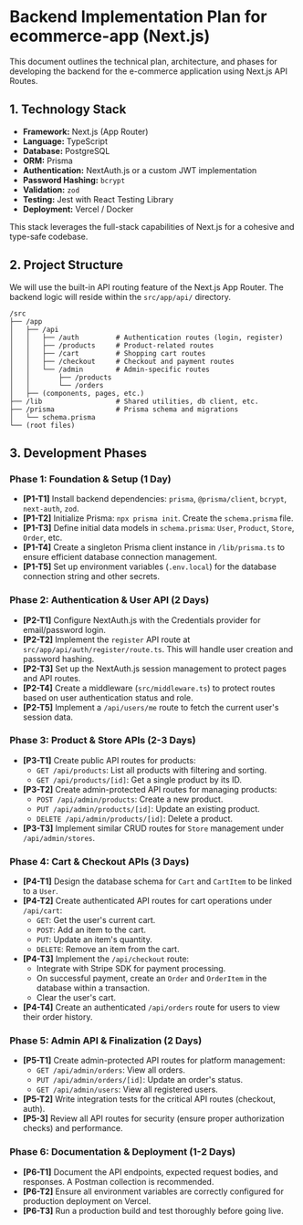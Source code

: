 # Backend Implementation Plan for ecommerce-app (Next.js)

This document outlines the technical plan, architecture, and phases for developing the backend for the e-commerce application using Next.js API Routes.

## 1. Technology Stack

- **Framework:** Next.js (App Router)
- **Language:** TypeScript
- **Database:** PostgreSQL
- **ORM:** Prisma
- **Authentication:** NextAuth.js or a custom JWT implementation
- **Password Hashing:** `bcrypt`
- **Validation:** `zod`
- **Testing:** Jest with React Testing Library
- **Deployment:** Vercel / Docker

This stack leverages the full-stack capabilities of Next.js for a cohesive and type-safe codebase.

## 2. Project Structure

We will use the built-in API routing feature of the Next.js App Router. The backend logic will reside within the `src/app/api/` directory.

```
/src
├── /app
│   ├── /api
│   │   ├── /auth         # Authentication routes (login, register)
│   │   ├── /products     # Product-related routes
│   │   ├── /cart         # Shopping cart routes
│   │   ├── /checkout     # Checkout and payment routes
│   │   └── /admin        # Admin-specific routes
│   │       ├── /products
│   │       └── /orders
│   ├── (components, pages, etc.)
├── /lib                  # Shared utilities, db client, etc.
├── /prisma               # Prisma schema and migrations
│   └── schema.prisma
└── (root files)
```

## 3. Development Phases

### Phase 1: Foundation & Setup (1 Day)
- **[P1-T1]** Install backend dependencies: `prisma`, `@prisma/client`, `bcrypt`, `next-auth`, `zod`.
- **[P1-T2]** Initialize Prisma: `npx prisma init`. Create the `schema.prisma` file.
- **[P1-T3]** Define initial data models in `schema.prisma`: `User`, `Product`, `Store`, `Order`, etc.
- **[P1-T4]** Create a singleton Prisma client instance in `/lib/prisma.ts` to ensure efficient database connection management.
- **[P1-T5]** Set up environment variables (`.env.local`) for the database connection string and other secrets.

### Phase 2: Authentication & User API (2 Days)
- **[P2-T1]** Configure NextAuth.js with the Credentials provider for email/password login.
- **[P2-T2]** Implement the `register` API route at `src/app/api/auth/register/route.ts`. This will handle user creation and password hashing.
- **[P2-T3]** Set up the NextAuth.js session management to protect pages and API routes.
- **[P2-T4]** Create a middleware (`src/middleware.ts`) to protect routes based on user authentication status and role.
- **[P2-T5]** Implement a `/api/users/me` route to fetch the current user's session data.

### Phase 3: Product & Store APIs (2-3 Days)
- **[P3-T1]** Create public API routes for products:
    - `GET /api/products`: List all products with filtering and sorting.
    - `GET /api/products/[id]`: Get a single product by its ID.
- **[P3-T2]** Create admin-protected API routes for managing products:
    - `POST /api/admin/products`: Create a new product.
    - `PUT /api/admin/products/[id]`: Update an existing product.
    - `DELETE /api/admin/products/[id]`: Delete a product.
- **[P3-T3]** Implement similar CRUD routes for `Store` management under `/api/admin/stores`.

### Phase 4: Cart & Checkout APIs (3 Days)
- **[P4-T1]** Design the database schema for `Cart` and `CartItem` to be linked to a `User`.
- **[P4-T2]** Create authenticated API routes for cart operations under `/api/cart`:
    - `GET`: Get the user's current cart.
    - `POST`: Add an item to the cart.
    - `PUT`: Update an item's quantity.
    - `DELETE`: Remove an item from the cart.
- **[P4-T3]** Implement the `/api/checkout` route:
    - Integrate with Stripe SDK for payment processing.
    - On successful payment, create an `Order` and `OrderItem` in the database within a transaction.
    - Clear the user's cart.
- **[P4-T4]** Create an authenticated `/api/orders` route for users to view their order history.

### Phase 5: Admin API & Finalization (2 Days)
- **[P5-T1]** Create admin-protected API routes for platform management:
    - `GET /api/admin/orders`: View all orders.
    - `PUT /api/admin/orders/[id]`: Update an order's status.
    - `GET /api/admin/users`: View all registered users.
- **[P5-T2]** Write integration tests for the critical API routes (checkout, auth).
- **[P5-3]** Review all API routes for security (ensure proper authorization checks) and performance.

### Phase 6: Documentation & Deployment (1-2 Days)
- **[P6-T1]** Document the API endpoints, expected request bodies, and responses. A Postman collection is recommended.
- **[P6-T2]** Ensure all environment variables are correctly configured for production deployment on Vercel.
- **[P6-T3]** Run a production build and test thoroughly before going live.